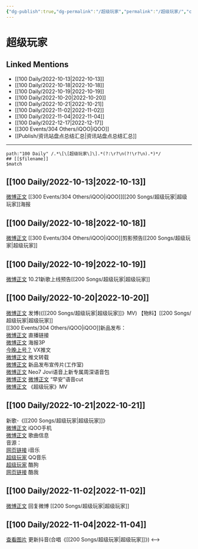 ```yaml
---
{"dg-publish":true,"dg-permalink":"/超级玩家","permalink":"/超级玩家/","created":"2022-11-25T16:47:51.000+08:00","updated":"2023-04-10T15:58:11.000+08:00"}
---
```


# 超级玩家

## Linked Mentions
- [[100 Daily/2022-10-13\|2022-10-13]]
- [[100 Daily/2022-10-18\|2022-10-18]]
- [[100 Daily/2022-10-19\|2022-10-19]]
- [[100 Daily/2022-10-20\|2022-10-20]]
- [[100 Daily/2022-10-21\|2022-10-21]]
- [[100 Daily/2022-11-02\|2022-11-02]]
- [[100 Daily/2022-11-04\|2022-11-04]]
- [[100 Daily/2022-12-17\|2022-12-17]]
- [[300 Events/304 Others/iQOO\|iQOO]]
- [[Publish/资讯站盘点总结汇总\|资讯站盘点总结汇总]]


---

```expander
path:"100 Daily" /.*\[\[超级玩家\]\].*(?:\r?\n(?!\r?\n).*)*/
## [[$filename]]
$match
```
## [[100 Daily/2022-10-13\|2022-10-13]]
[微博正文](http://weibo.com/6960161079/Ma5Dw6Jcl) [[300 Events/304 Others/iQOO\|iQOO]][[200 Songs/超级玩家\|超级玩家]]海报
## [[100 Daily/2022-10-18\|2022-10-18]]
[微博正文](https://weibo.com/detail/4825937387196196) [[300 Events/304 Others/iQOO\|iQOO]]剪影预告[[200 Songs/超级玩家\|超级玩家]]
## [[100 Daily/2022-10-19\|2022-10-19]]
[微博正文](https://weibo.com/detail/4826358323088031) 10.21新歌上线预告[[200 Songs/超级玩家\|超级玩家]]
## [[100 Daily/2022-10-20\|2022-10-20]]
[微博正文](http://weibo.com/1736988591/MbdGYounj) 发博(《[[200 Songs/超级玩家\|超级玩家]]》MV)
【物料】[[200 Songs/超级玩家\|超级玩家]]  
[[300 Events/304 Others/iQOO\|iQOO]]新品发布：  
[微博正文](http://weibo.com/6960161079/Mb5GQfysn) 直播链接  
[微博正文](https://weibo.com/6960161079/Mbbc7wiuk) 海报3P  
[今晚上号？](https://weibo.cn/sinaurl?u=https%3A%2F%2Fmp.weixin.qq.com%2Fs%2FuaKzYTguel-UiDG3UIo9Bw) VX推文  
[微博正文](http://weibo.com/6466290670/MbbW8b2Vj) 推文转载  
[微博正文](http://weibo.com/7478855230/MbcwbD7dX) 新品发布宣传片(工作室)  
[微博正文](https://weibo.com/6960161079/Mbdr8cKaV) Neo7 Jovi语音上新专属周深语音包  
[微博正文](http://weibo.com/1786590437/Mbds8bwUg) [微博正文](https://m.weibo.cn/6466290670/4826791284050180) “早安”语音cut  
[微博正文](https://weibo.com/6960161079/MbdEEvh1N) 《超级玩家》MV
## [[100 Daily/2022-10-21\|2022-10-21]]
新歌-《[[200 Songs/超级玩家\|超级玩家]]》  
[微博正文](http://weibo.com/6960161079/MbfbnEZua) iQOO手机  
[微博正文](http://weibo.com/6466290670/MbfdD8rLb) 歌曲信息  
音源：  
[网页链接](https://weibo.cn/sinaurl?u=https%3A%2F%2Fmusic.vivo.com.cn%2F%23%2FnewSongShare%3Fid%3D685416659) i音乐  
[超级玩家](https://weibo.cn/sinaurl?u=https%3A%2F%2Fc.y.qq.com%2Fbase%2Ffcgi-bin%2Fu%3F__%3DExCe5sQ0dLlz) QQ音乐  
[超级玩家](https://weibo.cn/sinaurl?u=https%3A%2F%2Ft1.kugou.com%2Fsong.html%3Fid%3Ddgbtl35zEV2) 酷狗  
[网页链接](https://weibo.cn/sinaurl?u=https%3A%2F%2Fm.kuwo.cn%2Fyinyue%2F245628238%3Ff%3Darphone%26t%3Dsinawb%26isstar%3D0) 酷我
## [[100 Daily/2022-11-02\|2022-11-02]]
[微博正文](http://weibo.com/1736988591/MbdGYounj) 回复微博 [[200 Songs/超级玩家\|超级玩家]]
## [[100 Daily/2022-11-04\|2022-11-04]]
[查看图片](https://wx3.sinaimg.cn/large/0088n2Pggy1h7thevimrzj30qk1bygph.jpg) 更新抖音(合唱《[[200 Songs/超级玩家\|超级玩家]]》)
<-->